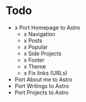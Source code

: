 # Todo
- x Port Homepage to Astro
  - x Navigation
  - x Posts
  - x Popular
  - x Side Projects
  - x Footer
  - x Theme
  - x Fix links (URLs)
- Port About me to Astro
- Port Writings to Astro
- Port Projects to Astro
